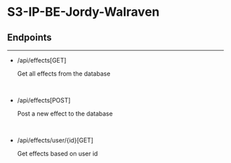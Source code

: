 # S3-IP-BE-Jordy-Walraven

## Endpoints

<hr>

- /api/effects[GET]

  Get all effects from the database

<br>

- /api/effects[POST]
  
  Post a new effect to the database
  
  <br>
  
 - /api/effects/user/{id}[GET]
 
   Get effects based on user id
